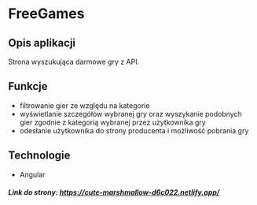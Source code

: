 
# FreeGames



## Opis aplikacji

Strona wyszukująca darmowe gry z API.

## Funkcje

- filtrowanie gier ze względu na kategorie
- wyświetlanie szczegółów wybranej gry oraz wyszykanie podobnych gier zgodnie z kategorią wybranej przez użytkownika gry
- odesłanie użytkownika do strony producenta i możliwość pobrania gry


## Technologie 

* Angular



##### Link do strony: https://cute-marshmallow-d6c022.netlify.app/
